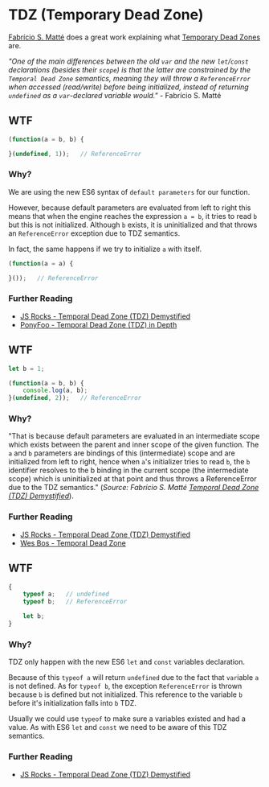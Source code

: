 # TDZ (Temporary Dead Zone)
[Fabrício S. Matté](https://twitter.com/Ult_Combo) does a great work explaining what [Temporary Dead Zones](http://jsrocks.org/2015/01/temporal-dead-zone-tdz-demystified) are.

*"One of the main differences between the old `var` and the new `let`/`const` declarations (besides their `scope`) is that the latter are constrained by the `Temporal Dead Zone` semantics, meaning they will throw a `ReferenceError` when accessed (read/write) before being initialized, instead of returning `undefined` as a `var`-declared variable would."* - Fabrício S. Matté

## WTF
```js
(function(a = b, b) {

}(undefined, 1));   // ReferenceError
```

### Why?
We are using the new ES6 syntax of `default parameters` for our function.

However, because default parameters are evaluated from left to right this means that when the engine reaches the expression `a = b`, it tries to read `b` but this is not initialized. Although `b` exists, it is uninitialized and that throws an  `ReferenceError` exception due to TDZ semantics.

In fact, the same happens if we try to initialize `a` with itself.
```js
(function(a = a) {

}());   // ReferenceError
```

### Further Reading
* [JS Rocks - Temporal Dead Zone (TDZ) Demystified](http://jsrocks.org/2015/01/temporal-dead-zone-tdz-demystified)
* [PonyFoo - Temporal Dead Zone (TDZ) in Depth](https://ponyfoo.com/articles/es6-let-const-and-temporal-dead-zone-in-depth)

## WTF
```js
let b = 1;

(function(a = b, b) {
    console.log(a, b);
}(undefined, 2));   // ReferenceError
```

### Why?
"That is because default parameters are evaluated in an intermediate scope which exists between the parent and inner scope of the given function. The `a` and `b` parameters are bindings of this (intermediate) scope and are initialized from left to right, hence when `a`'s initializer tries to read `b`, the `b` identifier resolves to the b binding in the current scope (the intermediate scope) which is uninitialized at that point and thus throws a ReferenceError due to the TDZ semantics." (*Source: Fabrício S. Matté
[Temporal Dead Zone (TDZ) Demystified](http://jsrocks.org/2015/01/temporal-dead-zone-tdz-demystified)*).

### Further Reading
* [JS Rocks - Temporal Dead Zone (TDZ) Demystified](http://jsrocks.org/2015/01/temporal-dead-zone-tdz-demystified)
* [Wes Bos - Temporal Dead Zone](https://wesbos.com/temporal-dead-zone/)

## WTF
```js
{
    typeof a;   // undefined
    typeof b;   // ReferenceError

    let b;
}
```

### Why?
TDZ only happen with the new ES6 `let` and `const` variables declaration.

Because of this `typeof a` will return `undefined` due to the fact that `var`iable `a` is not defined. As for `typeof b`, the exception `ReferenceError` is thrown because `b` is defined but not initialized. This reference to the variable `b` before it's initialization falls into `b` TDZ.

Usually we could use `typeof` to make sure a variables existed and had a value. As with ES6 `let` and `const` we need to be aware of this TDZ semantics.

### Further Reading
* [JS Rocks - Temporal Dead Zone (TDZ) Demystified](http://jsrocks.org/2015/01/temporal-dead-zone-tdz-demystified)
